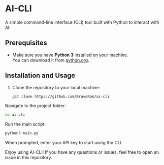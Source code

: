 # AI-CLI

A simple command-line interface (CLI) tool built with Python to interact with AI.

## Prerequisites

- Make sure you have **Python 3** installed on your machine.  
  You can download it from [python.org](https://www.python.org/downloads/).

## Installation and Usage

1. Clone the repository to your local machine:

   ```bash
   git clone https://github.com/BraveRam/ai-cli
Navigate to the project folder:

```bash
cd ai-cli
```
Run the main script:

```python
python3 main.py
```
When prompted, enter your API key to start using the CLI.

Enjoy using AI-CLI! If you have any questions or issues, feel free to open an issue in this repository.
